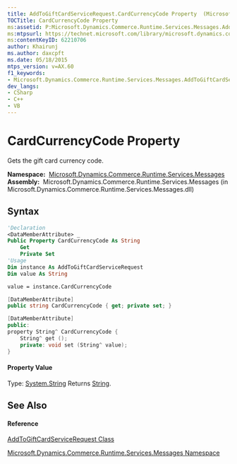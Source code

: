 ```yaml
---
title: AddToGiftCardServiceRequest.CardCurrencyCode Property  (Microsoft.Dynamics.Commerce.Runtime.Services.Messages)
TOCTitle: CardCurrencyCode Property
ms:assetid: P:Microsoft.Dynamics.Commerce.Runtime.Services.Messages.AddToGiftCardServiceRequest.CardCurrencyCode
ms:mtpsurl: https://technet.microsoft.com/library/microsoft.dynamics.commerce.runtime.services.messages.addtogiftcardservicerequest.cardcurrencycode(v=AX.60)
ms:contentKeyID: 62210706
author: Khairunj
ms.author: daxcpft
ms.date: 05/18/2015
mtps_version: v=AX.60
f1_keywords:
- Microsoft.Dynamics.Commerce.Runtime.Services.Messages.AddToGiftCardServiceRequest.CardCurrencyCode
dev_langs:
- CSharp
- C++
- VB
---
```


# CardCurrencyCode Property

Gets the gift card currency code.

**Namespace:**  [Microsoft.Dynamics.Commerce.Runtime.Services.Messages](microsoft-dynamics-commerce-runtime-services-messages-namespace.md)  
**Assembly:**  Microsoft.Dynamics.Commerce.Runtime.Services.Messages (in Microsoft.Dynamics.Commerce.Runtime.Services.Messages.dll)

## Syntax

``` vb
'Declaration
<DataMemberAttribute> _
Public Property CardCurrencyCode As String
    Get
    Private Set
'Usage
Dim instance As AddToGiftCardServiceRequest
Dim value As String

value = instance.CardCurrencyCode
```

``` csharp
[DataMemberAttribute]
public string CardCurrencyCode { get; private set; }
```

``` c++
[DataMemberAttribute]
public:
property String^ CardCurrencyCode {
    String^ get ();
    private: void set (String^ value);
}
```

#### Property Value

Type: [System.String](https://technet.microsoft.com/library/s1wwdcbf\(v=ax.60\))  
Returns [String](https://technet.microsoft.com/library/s1wwdcbf\(v=ax.60\)).  

## See Also

#### Reference

[AddToGiftCardServiceRequest Class](addtogiftcardservicerequest-class-microsoft-dynamics-commerce-runtime-services-messages.md)

[Microsoft.Dynamics.Commerce.Runtime.Services.Messages Namespace](microsoft-dynamics-commerce-runtime-services-messages-namespace.md)

